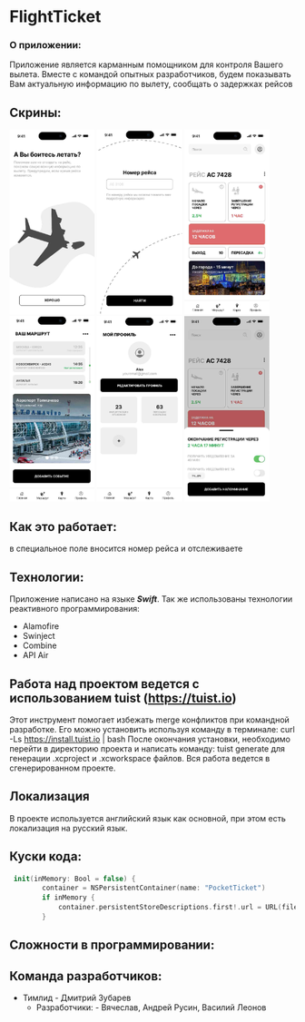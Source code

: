 # FlightTicket
### О приложении:
Приложение является карманным помощником для контроля Вашего вылета. 
Вместе с командой опытных разработчиков, будем показывать Вам актуальную информацию по вылету, сообщать о задержках рейсов

## Скрины:
<img src="https://github.com/VasyaOne/ScrenTicket/blob/main/ScreenForReadme/2022%20%D0%A2%D1%83%D1%80%D1%86%D0%B8%D1%8F%20jpg.jpg" style="width: 150px"> <img src="https://github.com/VasyaOne/ScrenTicket/blob/main/ScreenForReadme/2022%20%D0%A2%D1%83%D1%80%D1%86%D0%B8%D1%8F%20jpg-2.jpg" style="width: 150px"> <img src="https://github.com/VasyaOne/ScrenTicket/blob/main/ScreenForReadme/2022%20%D0%A2%D1%83%D1%80%D1%86%D0%B8%D1%8F%20jpg-3.jpg" style="width: 150px"> <img src="https://github.com/VasyaOne/ScrenTicket/blob/main/ScreenForReadme/2022%20%D0%A2%D1%83%D1%80%D1%86%D0%B8%D1%8F%20jpg-4.jpg" style="width: 150px"> <img src="https://github.com/VasyaOne/ScrenTicket/blob/main/ScreenForReadme/2022%20%D0%A2%D1%83%D1%80%D1%86%D0%B8%D1%8F%20jpg-5.jpg" style="width: 150px"> <img src="https://github.com/VasyaOne/ScrenTicket/blob/main/ScreenForReadme/2022%20%D0%A2%D1%83%D1%80%D1%86%D0%B8%D1%8F%20jpg-6.jpg" style="width: 150px"> 

## Как это работает:
в специальное поле вносится номер рейса и отслеживаете 

## Технологии:
Приложение написано на языке ***Swift***.
Так же использованы технологии реактивного программирования: 
- Alamofire
- Swinject
- Combine
- API Air

## Работа над проектом ведется с использованием tuist (https://tuist.io)
Этот инструмент помогает избежать merge конфликтов при командной разработке.
Его можно установить используя команду в терминале:
    curl -Ls https://install.tuist.io | bash 
После окончания установки, необходимо перейти в директорию проекта и написать команду:
    tuist generate 
для генерации .xcproject и .xcworkspace файлов.
Вся работа ведется в сгенерированном проекте.

## Локализация
В проекте используется английский язык как основной, при этом есть локализация на русский язык.

## Куски кода:
``` swift
 init(inMemory: Bool = false) {
        container = NSPersistentContainer(name: "PocketTicket")
        if inMemory {
            container.persistentStoreDescriptions.first!.url = URL(fileURLWithPath: "/dev/null")
        }
```
## Сложности в программировании:

## Команда разработчиков: 
- Тимлид - Дмитрий Зубарев
    - Разработчики: - Вячеслав, Андрей Русин, Василий Леонов
